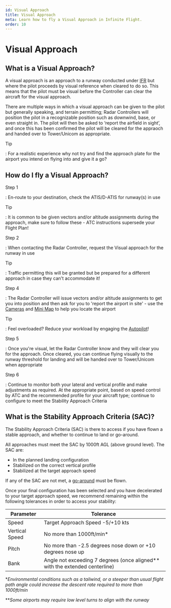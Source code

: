```yaml
---
id: Visual Approach
title: Visual Approach
meta: Learn how to fly a Visual Approach in Infinite Flight.
order: 10
---
```


# Visual Approach



## What is a Visual Approach?

A visual approach is an approach to a runway conducted under [IFR](/guide/flying-guide/take-off-to-cruise/instrument-flight-rules-(ifr)-en-route-navigation#instrument-flight-rules-(ifr)-en-route-navigation) but where the pilot proceeds by visual reference when cleared to do so. This means that the pilot must be visual before the Controller can clear the aircraft for the visual approach.



There are multiple ways in which a visual approach can be given to the pilot but generally speaking, and terrain permitting; Radar Controllers will position the pilot in a recognizable position such as downwind, base, or even straight in. The pilot will then be asked to ‘report the airfield in sight’, and once this has been confirmed the pilot will be cleared for the appraoch and handed over to Tower/Unicom as appropriate. 



Tip

: For a realistic experience why not try and find the approach plate for the airport you intend on flying into and give it a go?



## How do I fly a Visual Approach?

Step 1

: En-route to your destination, check the ATIS/D-ATIS for runway(s) in use



Tip

: It is common to be given vectors and/or altitude assignments during the approach, make sure to follow these - ATC instructions supersede your Flight Plan!



Step 2

: When contacting the Radar Controller, request the Visual approach for the runway in use



Tip

: Traffic permitting this will be granted but be prepared for a different approach in case they can't accommodate it!



Step 4

: The Radar Controller will issue vectors and/or altitude assignments to get you into position and then ask for you to 'report the airport in site' - use the [Cameras](/guide/getting-started/pilot-user-interface/cameras#camera) and [Mini Map](/guide/getting-started/pilot-user-interface/mini-map#mini-map) to help you locate the airport



Tip

: Feel overloaded? Reduce your workload by engaging the [Autopilot](/guide/getting-started/pilot-user-interface/autopilot#autopilot)!



Step 5

: Once you're visual, let the Radar Controller know and they will clear you for the approach. Once cleared, you can continue flying visually to the runway threshold for landing and will be handed over to Tower/Unicom when appropriate



Step 6

: Continue to monitor both your lateral and vertical profile and make adjustments as required. At the appropriate point, based on speed control by ATC and the recommended profile for your aircraft type; continue to configure to meet the Stability Approach Criteria



## What is the Stability Approach Criteria (SAC)?

The Stability Approach Criteria (SAC) is there to access if you have flown a stable approach, and whether to continue to land or go-around.



All approaches must meet the SAC by 1000ft AGL (above ground level). The SAC are:



- In the planned landing configuration
- Stabilized on the correct vertical profile
- Stabilized at the target approach speed



If any of the SAC are not met, a [go-around](/guide/flying-guide/descent-to-landing/go-around-baulked-landing#go-around%2Fbaulked-landing) must be flown.



Once your final configuration has been selected and you have decelerated to your target approach speed, we recommend remaining within the following tolerances in order to access your stability:



| Parameter      | Tolerance                                |
| -------------- | ---------------------------------------- |
| Speed          | Target Approach Speed -5/+10 kts         |
| Vertical Speed | No more than 1000ft/min*                 |
| Pitch          | No more than -2.5 degrees nose down or +10 degrees nose up |
| Bank           | Angle not exceeding 7 degrees (once aligned** with the extended centerline) |

**Environmental conditions such as a tailwind, or a steeper than usual flight path angle could increase the descent rate required to more than 1000ft/min*

***Some airports may require low level turns to align with the runway*